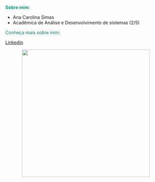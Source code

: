 <font color = "#009973">**Sobre mim**:</font>
- Ana Carolina Simas
- Acadêmica de Análise e Desenvolvimento de sistemas (2/5)

<font color = "#008060"> Conheça mais sobre mim: </font>

[Linkedin](https://www.linkedin.com/in/ana-carolina-lambertucci-simas/)

<p align = center>
<img src = "https://i2.wp.com/allhtaccess.info/wp-content/uploads/2018/03/programming.gif?fit=1281%2C716&ssl=1" width = 400>
</p>
